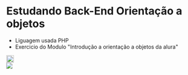 # Estudando Back-End Orientação a objetos
<div>
<ul>
    <li>Liguagem usada PHP</li>
    <li> Exercicio do Modulo "Introdução a orientação a objetos da alura" </li>
  </ul>
</div>
<div>
<img width="20px" src="https://cdn.jsdelivr.net/gh/devicons/devicon/icons/php/php-original.svg" />
</div>
<div>
<a href=linkedin.com/in/samueltdrodrigues><img src="https://img.shields.io/badge/LinkedIn-0077B5?style=for-the-badge&logo=linkedin&logoColor=white"></a>
</div>

